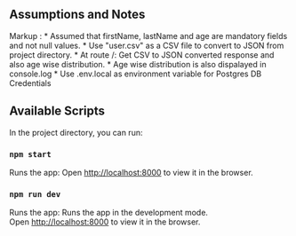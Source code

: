 ## Assumptions and Notes

Markup :    * Assumed that firstName, lastName and age are mandatory fields and not null values.
            * Use "user.csv" as a CSV file to convert to JSON from project directory.
            * At route /: Get CSV to JSON converted response and also age wise distribution.
            * Age wise distribution is also dispalayed in console.log
            * Use .env.local as environment variable for Postgres DB Credentials

## Available Scripts

In the project directory, you can run:

### `npm start`

Runs the app:
Open [http://localhost:8000](http://localhost:8000) to view it in the browser.

### `npm run dev`

Runs the app:
Runs the app in the development mode.\
Open [http://localhost:8000](http://localhost:8000) to view it in the browser.
